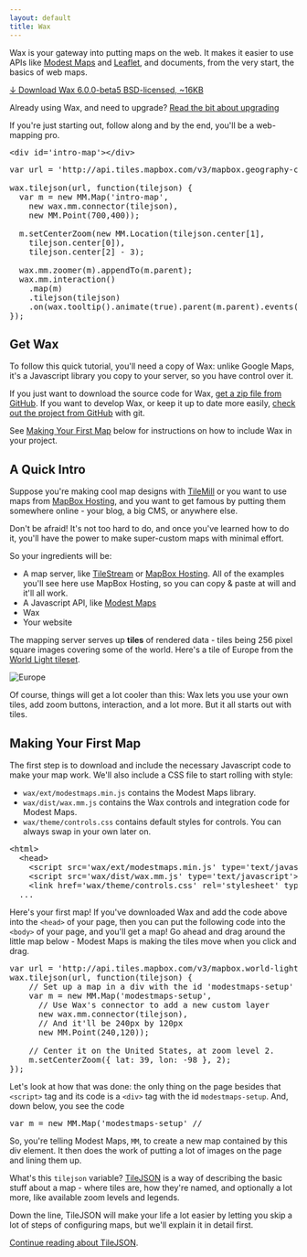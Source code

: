 ```yaml
---
layout: default
title: Wax
---
```


Wax is your gateway into putting maps on the web. It makes it easier to
use APIs like [Modest Maps](https://github.com/stamen/modestmaps-js) and
[Leaflet](http://leaflet.cloudmade.com/), and
documents, from the very start, the basics of web maps.

<a class='big-download' href='https://github.com/mapbox/wax/zipball/v6.0.0-beta5'>↓ Download Wax 6.0.0-beta5
<span>BSD-licensed, ~16KB</span>
</a>

Already using Wax, and need to upgrade? [Read the bit about upgrading](/wax/upgrading.html)

If you're just starting out, follow along and by the end, you'll be a
web-mapping pro.

<div id='intro-map' class='map-demo'></div>

<pre class='prettyprint'>
&lt;div id='intro-map'&gt;&lt;/div&gt;
</pre>
<pre class='prettyprint live'>
var url = 'http://api.tiles.mapbox.com/v3/mapbox.geography-class.jsonp';

wax.tilejson(url, function(tilejson) {
  var m = new MM.Map('intro-map',
    new wax.mm.connector(tilejson),
    new MM.Point(700,400));

  m.setCenterZoom(new MM.Location(tilejson.center[1],
    tilejson.center[0]),
    tilejson.center[2] - 3);

  wax.mm.zoomer(m).appendTo(m.parent);
  wax.mm.interaction()
    .map(m)
    .tilejson(tilejson)
    .on(wax.tooltip().animate(true).parent(m.parent).events());
});
</pre>

## Get Wax

To follow this quick tutorial, you'll need a copy of Wax: unlike Google Maps,
it's a Javascript library you copy to your server, so you have control over it.

If you just want to download the source code for Wax,
[get a zip file from GitHub](https://github.com/mapbox/wax/tags).
If you want to develop Wax, or keep it up to date more easily, [check out the
project from GitHub](https://github.com/mapbox/wax) with git.

See [Making Your First Map](#making-your-first-map) below for instructions on
how to include Wax in your project.

## A Quick Intro

Suppose you're making cool map designs with [TileMill](http://mapbox.com/tilemill/)
or you want to use maps from [MapBox Hosting](http://tiles.mapbox.com), and you want to
get famous by putting them somewhere online - your blog, a big CMS, or anywhere else.

Don't be afraid! It's not too hard to do, and once you've learned how to do it,
you'll have the power to make super-custom maps with minimal effort.

So your ingredients will be:

* A map server, like [TileStream](https://github.com/mapbox/tilestream) or
  [MapBox Hosting](http://tiles.mapbox.com). All of the examples you'll see
  here use MapBox Hosting, so you can copy & paste at will and it'll all work.
* A Javascript API, like [Modest Maps](https://github.com/stamen/modestmaps-js)
* Wax
* Your website

The mapping server serves up **tiles** of rendered data - tiles being 256 pixel
square images covering some of the world. Here's a tile of Europe from the
[World Light tileset](http://tiles.mapbox.com/mapbox/map/world-light).

![Europe](http://a.tiles.mapbox.com/v3/mapbox.world-light/2/2/1.png)

Of course, things will get a lot cooler than this: Wax lets you use your own
tiles, add zoom buttons, interaction, and a lot more. But it all starts out
with tiles.

<h2 id='making-your-first-map'>Making Your First Map</h2>

The first step is to download and include the necessary Javascript code to
make your map work. We'll also include a CSS file to start rolling with style:

- `wax/ext/modestmaps.min.js` contains the Modest Maps library.
- `wax/dist/wax.mm.js` contains the Wax controls and integration code for
  Modest Maps.
- `wax/theme/controls.css` contains default styles for controls. You can always
  swap in your own later on.

<pre class='prettyprint'>
&lt;html&gt;
  &lt;head&gt;
    &lt;script src='wax/ext/modestmaps.min.js' type='text/javascript'&gt;&lt;/script&gt;
    &lt;script src='wax/dist/wax.mm.js' type='text/javascript'&gt;&lt;/script&gt;
    &lt;link href='wax/theme/controls.css' rel='stylesheet' type='text/css' /&gt;
  ...
</pre>

Here's your first map! If you've downloaded Wax and add the code above into the
<code>&lt;head&gt;</code> of your page, then you can put the following code into the
<code>&lt;body&gt;</code> of your page, and you'll get a map! Go ahead and
drag around the little map below -
Modest Maps is making the tiles move when you click and drag.

<pre class='prettyprint'>
var url = 'http://api.tiles.mapbox.com/v3/mapbox.world-light.jsonp';
wax.tilejson(url, function(tilejson) {
    // Set up a map in a div with the id 'modestmaps-setup'
    var m = new MM.Map('modestmaps-setup',
      // Use Wax's connector to add a new custom layer
      new wax.mm.connector(tilejson),
      // And it'll be 240px by 120px
      new MM.Point(240,120));

    // Center it on the United States, at zoom level 2.
    m.setCenterZoom({ lat: 39, lon: -98 }, 2);
});
</pre>

Let's look at how that was done: the only thing on the page besides that
<code>&lt;script&gt;</code> tag and its code is a <code>&lt;div&gt;</code>
tag with the id `modestmaps-setup`. And, down below, you see the code

<pre class='prettify'>
var m = new MM.Map('modestmaps-setup' //
</pre>

So, you're telling Modest Maps, `MM`, to create a new map contained by
this div element. It then does the work of putting a lot of images on the page
and lining them up.

What's this `tilejson` variable?
[TileJSON](https://github.com/mapbox/tilejson) is a way of
describing the basic stuff about a map - where tiles are, how they're
named, and optionally a lot more, like available zoom levels and legends.

Down the line, TileJSON will make your life a lot easier by letting you
skip a lot of steps of configuring maps, but we'll explain it in detail first.

[Continue reading about TileJSON](/wax/tilejson.html).
